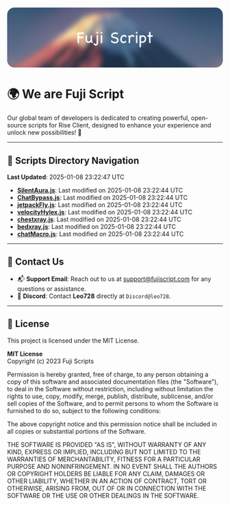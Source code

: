 ![Banner](.github/b.webp)

# 🌍 **We are Fuji Script**

Our global team of developers is dedicated to creating powerful, open-source scripts for Rise Client, designed to enhance your experience and unlock new possibilities! 🌟

---
<!-- SCRIPTS_NAVIGATION_START -->
## 📂 **Scripts Directory Navigation**

**Last Updated**: 2025-01-08 23:22:47 UTC

- **[SilentAura.js](scripts/SilentAura.js)**: Last modified on 2025-01-08 23:22:44 UTC
- **[ChatBypass.js](scripts/ChatBypass.js)**: Last modified on 2025-01-08 23:22:44 UTC
- **[jetpackFly.js](scripts/jetpackFly.js)**: Last modified on 2025-01-08 23:22:44 UTC
- **[velocityHylex.js](scripts/velocityHylex.js)**: Last modified on 2025-01-08 23:22:44 UTC
- **[chestxray.js](scripts/chestxray.js)**: Last modified on 2025-01-08 23:22:44 UTC
- **[bedxray.js](scripts/bedxray.js)**: Last modified on 2025-01-08 23:22:44 UTC
- **[chatMacro.js](scripts/chatMacro.js)**: Last modified on 2025-01-08 23:22:44 UTC

<!-- SCRIPTS_NAVIGATION_END -->

---

## 💬 **Contact Us**  
- 📬 **Support Email**: Reach out to us at [support@fujiscript.com](mailto:support@fujiscript.com) for any questions or assistance.  
- 💬 **Discord**: Contact **Leo728** directly at `Discord@leo728`.

---

## 📜 **License**

This project is licensed under the MIT License.  

**MIT License**  
Copyright (c) 2023 Fuji Scripts  

Permission is hereby granted, free of charge, to any person obtaining a copy of this software and associated documentation files (the "Software"), to deal in the Software without restriction, including without limitation the rights to use, copy, modify, merge, publish, distribute, sublicense, and/or sell copies of the Software, and to permit persons to whom the Software is furnished to do so, subject to the following conditions:  

The above copyright notice and this permission notice shall be included in all copies or substantial portions of the Software.  

THE SOFTWARE IS PROVIDED "AS IS", WITHOUT WARRANTY OF ANY KIND, EXPRESS OR IMPLIED, INCLUDING BUT NOT LIMITED TO THE WARRANTIES OF MERCHANTABILITY, FITNESS FOR A PARTICULAR PURPOSE AND NONINFRINGEMENT. IN NO EVENT SHALL THE AUTHORS OR COPYRIGHT HOLDERS BE LIABLE FOR ANY CLAIM, DAMAGES OR OTHER LIABILITY, WHETHER IN AN ACTION OF CONTRACT, TORT OR OTHERWISE, ARISING FROM, OUT OF OR IN CONNECTION WITH THE SOFTWARE OR THE USE OR OTHER DEALINGS IN THE SOFTWARE.  
